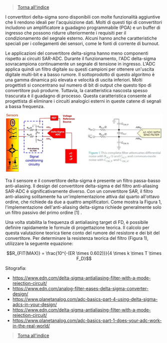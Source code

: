 
>[Torna all'indice](readme.md#fasi-progetto)


I convertitori delta-sigma sono disponibili con molte funzionalità aggiuntive che li rendono ideali per l'acquisizione dati. Molti di questi tipi di convertitori includono un amplificatore a guadagno programmabile (PGA) e un buffer di ingresso che possono ridurre ulteriormente i requisiti per il condizionamento del segnale esterno. Alcuni hanno anche caratteristiche speciali per i collegamenti dei sensori, come le fonti di corrente di burnout.

Le applicazioni del convertitore delta-sigma hanno meno componenti rispetto ai circuiti SAR-ADC. Durante il funzionamento, l'ADC delta-sigma sovracampiona continuamente un segnale di tensione in ingresso. L'ADC applica quindi un filtro digitale su questi campioni per ottenere un'uscita digitale multi-bit e a basso rumore. Il sottoprodotto di questo algoritmo è una gamma dinamica più elevata e velocità di uscita inferiori. Molti progettisti si concentrano sul numero di bit di output che questo tipo di convertitore può produrre. Tuttavia, la caratteristica nascosta spesso trascurata è il guadagno di processo. Questa caratteristica consente al progettista di eliminare i circuiti analogici esterni in queste catene di segnali a bassa frequenza.

<img src="img\delta-sigma-filter.png" alt="alt text" width="1000">

Tra il sensore e il convertitore delta-sigma è presente un filtro passa-basso anti-aliasing. Il design del convertitore delta-sigma e del filtro anti-aliasing SAR-ADC è significativamente diverso. Con un convertitore SAR, il filtro anti-aliasing solitamente ha un'implementazione attiva dal quarto all'ottavo ordine, che richiede da due a quattro amplificatori. Come mostra la Figura 1, l'implementazione dell'anti-aliasing delta-sigma richiede generalmente solo un filtro passivo del primo ordine [1] .

Una volta stabilita la frequenza di antialiasing target di FD, è possibile definire rapidamente le formule di progettazione teorica. Il calcolo per questa valutazione teorica tiene conto del rumore del resistore e dei bit del convertitore. Per determinare la resistenza teorica del filtro (Figura 1), utilizzare la seguente equazione:

$$R_{FIT(MAX)} = \frac{10^{-(ER \times 0.602)}}{4 \times k \times T \times F_D}$$

Sitografia:
- https://www.edn.com/delta-sigma-antialiasing-filter-with-a-mode-rejection-circuit/
- https://www.edn.com/analog-filter-eases-delta-sigma-converter-design/
- https://www.planetanalog.com/adc-basics-part-4-using-delta-sigma-adcs-in-your-design/
- https://www.edn.com/delta-sigma-antialiasing-filter-with-a-mode-rejection-circuit/
- https://www.planetanalog.com/adc-basics-part-1-does-your-adc-work-in-the-real-world/


>[Torna all'indice](readme.md#fasi-progetto)
